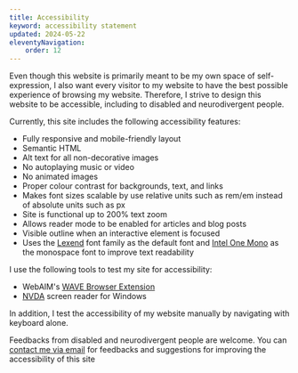```yaml
---
title: Accessibility
keyword: accessibility statement
updated: 2024-05-22
eleventyNavigation:
    order: 12
---
```


Even though this website is primarily meant to be my own space of self-expression, I also want every visitor to my website to have the best possible experience of browsing my website. Therefore, I strive to design this website to be accessible, including to disabled and neurodivergent people.

Currently, this site includes the following accessibility features:

* Fully responsive and mobile-friendly layout
* Semantic HTML
* Alt text for all non-decorative images
* No autoplaying music or video
* No animated images
* Proper colour contrast for backgrounds, text, and links
* Makes font sizes scalable by use relative units such as rem/em instead of absolute units such as px
* Site is functional up to 200% text zoom
* Allows reader mode to be enabled for articles and blog posts
* Visible outline when an interactive element is focused
* Uses the [Lexend](https://www.lexend.com/) font family as the default font and [Intel One Mono](https://www.intel.com/content/www/us/en/company-overview/one-monospace-font.html) as the monospace font to improve text readability

I use the following tools to test my site for accessibility:
* WebAIM's [WAVE Browser Extension](https://wave.webaim.org/extension/)
* [NVDA](https://www.nvaccess.org/about-nvda/) screen reader for Windows

In addition, I test the accessibility of my website manually by navigating with keyboard alone.

Feedbacks from disabled and neurodivergent people are welcome. You can [contact me via email](mailto:{{sitemeta.siteAuthor.email}}) for feedbacks and suggestions for improving the accessibility of this site
